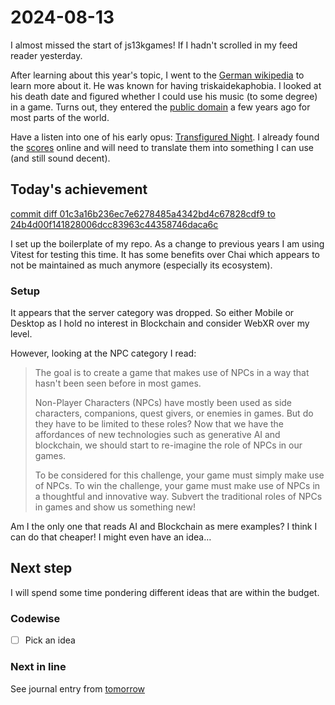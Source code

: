 <!--
SPDX-FileCopyrightText: 2024 André Jaenisch

SPDX-License-Identifier: AGPL-3.0-or-later
-->

# 2024-08-13

I almost missed the start of js13kgames!
If I hadn't scrolled in my feed reader yesterday.

After learning about this year's topic, I went to the [German wikipedia][wiki]
to learn more about it. He was known for having triskaidekaphobia. I looked at
his death date and figured whether I could use his music (to some degree) in a
game. Turns out, they entered the [public domain][public] a few years ago for
most parts of the world.

Have a listen into one of his early opus: [Transfigured Night][transfigured].
I already found the [scores][score] online and will need to translate them
into something I can use (and still sound decent).

## Today's achievement

[commit diff 01c3a16b236ec7e6278485a4342bd4c67828cdf9 to 24b4d00f141828006dcc83963c44358746daca6c][diff]

I set up the boilerplate of my repo. As a change to previous years I am using
Vitest for testing this time. It has some benefits over Chai which appears to
not be maintained as much anymore (especially its ecosystem).

### Setup

It appears that the server category was dropped. So either Mobile or Desktop
as I hold no interest in Blockchain and consider WebXR over my level.

However, looking at the NPC category I read:

> The goal is to create a game that makes use of NPCs in a way that hasn't been
> seen before in most games.
>
> Non-Player Characters (NPCs) have mostly been used as side characters,
> companions, quest givers, or enemies in games. But do they have to be limited
> to these roles? Now that we have the affordances of new technologies such as
> generative AI and blockchain, we should start to re-imagine the role of NPCs
> in our games.
>
> To be considered for this challenge, your game must simply make use of NPCs.
> To win the challenge, your game must make use of NPCs in a thoughtful and
> innovative way. Subvert the traditional roles of NPCs in games and show us
> something new!

Am I the only one that reads AI and Blockchain as mere examples? I think I can
do that cheaper! I might even have an idea…

## Next step

I will spend some time pondering different ideas that are within the budget.

### Codewise

- [ ] Pick an idea

### Next in line

See journal entry from [tomorrow][tomorrow]

[diff]: https://code.jaenis.ch/js13kgames/js13kgames-2024/compare/01c3a16b236ec7e6278485a4342bd4c67828cdf9..24b4d00f141828006dcc83963c44358746daca6c
[public]: https://theviolinchannel.com/arnold-schoenbergs-music-in-the-public-domain/
[score]: https://musescore.com/pprudencio/scores/6508103
[tomorrow]: ./2024-08-14.md
[transfigured]: https://schoenberg.at/index.php/en/joomla-license-3/rverklaerte-nachtl-sextett-fuer-2-violinen-2-violen-und-2-violoncelli-op-4-1899
[wiki]: https://de.wikipedia.org/wiki/Triskaidekaphobie
